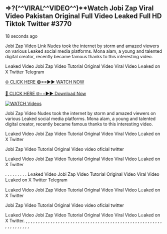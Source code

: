 ## =>?(^^VIRAL^^VIDEO^^)**Watch Jobi Zap Viral Video Pakistan Original Full Video Leaked Full HD Tiktok Twitter #3770

18 seconds ago

Jobi Zap Video Link Nudes took the internet by storm and amazed viewers on various Leaked social media platforms. Mona alam, a young and talented digital creator, recently became famous thanks to this interesting video.

L𝚎aked Video Jobi Zap Video Tutorial Original Video Viral Video L𝚎aked on X Twitter Telegram

[🌐 CLICK HERE 🟢==►► WATCH NOW](https://dekho-ki-hoy-07-2k25.blogspot.com/2025/01/viral-on.html)

[🔴 CLICK HERE 🌐==►► Download Now](https://dekho-ki-hoy-07-2k25.blogspot.com/2025/01/viral-on.html)

[![WATCH Videos](https://i.imgur.com/dJHk4Zq.gif)](https://dekho-ki-hoy-07-2k25.blogspot.com/2025/01/viral-on.html)

Jobi Zap Video Nudes took the internet by storm and amazed viewers on various Leaked social media platforms. Mona alam, a young and talented digital creator, recently became famous thanks to this interesting video.

L𝚎aked Video Jobi Zap Video Tutorial Original Video Viral Video L𝚎aked on X Twitter

Jobi Zap Video Tutorial Original Video video oficial twitter

L𝚎aked Video Jobi Zap Video Tutorial Original Video Viral Video L𝚎aked on X Twitter

. . . . . . . . . L𝚎aked Video Jobi Zap Video Tutorial Original Video Viral Video L𝚎aked on X Twitter Telegram

L𝚎aked Video Jobi Zap Video Tutorial Original Video Viral Video L𝚎aked on X Twitter

Jobi Zap Video Tutorial Original Video video oficial twitter

L𝚎aked Video Jobi Zap Video Tutorial Original Video Viral Video L𝚎aked on X Twitter.
,
,
,
,
,
,
,
,
,
,
,
,
,
,
,
,
,
,
,
,
,
,
,
,
,
,
,
,
,
,
,
,
,
,
,
,
,
,
,
,
,
,
,
,
,
,
,
,
,
,
,
,
,
,
,
,
,
,
,
,
,
,
,
,
,